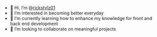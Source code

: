- 👋 Hi, I’m @[rickstylz01](https://rickstylz01.github.io/Portfolio-GA/)
- 👀 I’m interested in becoming better everyday
- 🌱 I’m currently learning how to enhance my knowledge for front and back end development
- 🧠 I’m looking to collaborate on meaningful projects

<!---
rickstylz01/rickstylz01 is a ✨ special ✨ repository because its `README.md` (this file) appears on your GitHub profile.
You can click the Preview link to take a look at your changes.
--->
